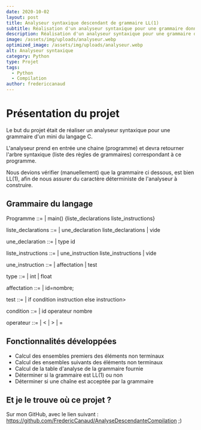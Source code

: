 ```yaml
---
date: 2020-10-02
layout: post
title: Analyseur syntaxique descendant de grammaire LL(1)
subtitle: Réalisation d'un analyseur syntaxique pour une grammaire donnée
description: Réalisation d'un analyseur syntaxique pour une grammaire donnée
image: /assets/img/uploads/analyseur.webp
optimized_image: /assets/img/uploads/analyseur.webp
alt: Analyseur syntaxique
category: Python
type: Projet
tags:
  - Python
  - Compilation
author: fredericcanaud
---
```


# Présentation du projet

Le but du projet était de réaliser un analyseur syntaxique pour une grammaire d'un mini du langage C.

L'analyseur prend en entrée une chaine (programme) et devra retourner l'arbre syntaxique (liste des règles de grammaires) correspondant à ce programme.

Nous devions vérifier (manuellement) que la grammaire ci dessous, est bien LL(1), afin de nous assurer du caractère déterministe de l'analyseur à construire.

## Grammaire du langage

Programme ::= | main() {liste_declarations liste_instructions}

liste_declarations ::= | une_declaration liste_declarations | vide

une_declaration ::= | type id

liste_instructions ::= | une_instruction liste_instructions | vide

une_instruction ::= | affectation | test

type ::= | int | float

affectation ::= | id=nombre;

test ::= | if condition instruction else instruction>

condition ::= | id operateur nombre

operateur ::= | < | > | =


## Fonctionnalités développées

- Calcul des ensembles premiers des éléments non terminaux
- Calcul des ensembles suivants des éléments non terminaux
- Calcul de la table d'analyse de la grammaire fournie
- Déterminer si la grammaire est LL(1) ou non
- Déterminer si une chaîne est acceptée par la grammaire


## Et je le trouve où ce projet ?

Sur mon GitHub, avec le lien suivant : <a href="https://github.com/FredericCanaud/AnalyseDescendanteCompilation"> https://github.com/FredericCanaud/AnalyseDescendanteCompilation </a> ;)
